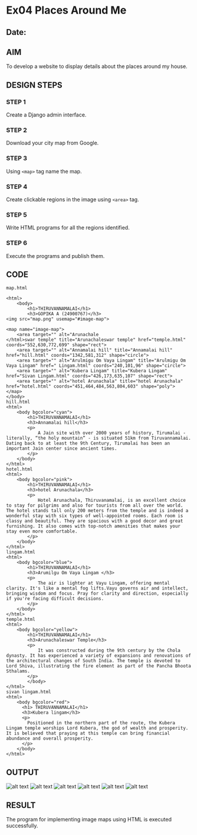 # Ex04 Places Around Me
## Date: 

## AIM
To develop a website to display details about the places around my house.

## DESIGN STEPS

### STEP 1
Create a Django admin interface.

### STEP 2
Download your city map from Google.

### STEP 3
Using ```<map>``` tag name the map.

### STEP 4
Create clickable regions in the image using ```<area>``` tag.

### STEP 5
Write HTML programs for all the regions identified.

### STEP 6
Execute the programs and publish them.

## CODE
``` 
map.html

<html>
    <body>
        <h1>THIRUVANNAMALAI</h1>
        <h3>GOPIKA A (24900767)</h3>
<img src="map.png" usemap="#image-map">

<map name="image-map">
    <area target="" alt="Arunachale
</html>swar temple" title="Arunachaleswar temple" href="temple.html" coords="552,630,772,699" shape="rect">
    <area target="" alt="Annamalai hill" title="Annamalai hill" href="hill.html" coords="1342,581,312" shape="circle">
    <area target="" alt="Arulmigu Om Vaya Lingam" title="Arulmigu Om Vaya Lingam" href=" Lingam.html" coords="240,101,96" shape="circle">
    <area target="" alt="Kubera Lingam" title="Kubera Lingam" href="Sivan Lingam.html" coords="426,173,635,107" shape="rect">
    <area target="" alt="hotel Arunachala" title="hotel Arunachala" href="hotel.html" coords="451,464,484,563,804,603" shape="poly">
</map>
</body>
hill.html
<html>
    <body bgcolor="cyan">
        <h1>THIRUVANNAMALAI</h1>
        <h3>Annamalai hill</h3>
        <p>
            A Jain site with over 2000 years of history, Tirumalai - literally, “the holy mountain” - is situated 51km from Tiruvannamalai. Dating back to at least the 9th Century, Tirumalai has been an important Jain center since ancient times.
        </p>
    </body>
</html>
hotel.html
<html>
    <body bgcolor="pink">
        <h1>THIRUVANNAMALAI</h1>
        <h3>hotel Arunachala</h3>
        <p>
            Hotel Arunachala, Thiruvanamalai, is an excellent choice to stay for pilgrims and also for tourists from all over the world. The hotel stands tall only 200 meters from the temple and is indeed a wonderful stay with six types of well-appointed rooms. Each room is classy and beautiful. They are spacious with a good decor and great furnishing. It also comes with top-notch amenities that makes your stay even more comfortable.
        </p>
    </body>
</html>
lingam.html
<html>
    <body bgcolor="blue">
        <h1>THIRUVANNAMALAI</h1>
        <h3>Arumilgu Om Vaya Lingam </h3>
        <p>
            The air is lighter at Vayu Lingam, offering mental clarity. It's like a mental fog lifts.Vayu governs air and intellect, bringing wisdom and focus. Pray for clarity and direction, especially if you're facing difficult decisions. 
        </p>
    </body>
</html>
temple.html
<html>
    <body bgcolor="yellow">
        <h1>THIRUVANNAMALAI</h1>
        <h3>Arunachaleswar Temple</h3>
        <p>
            It was constructed during the 9th century by the Chola dynasty. It has experienced a variety of expansions and renovations of the architectural changes of South India. The temple is devoted to Lord Shiva, illustrating the fire element as part of the Pancha Bhoota Sthalams.  
        </p>
        </body>
</html>
sivan lingam.html
<html>
    <body bgcolor="red">
      <h1> THIRUVANNAMALAI</h1>
      <h3>Kubera lingam</h3>
      <p>
        Positioned in the northern part of the route, the Kubera Lingam temple worships Lord Kubera, the god of wealth and prosperity. It is believed that praying at this temple can bring financial abundance and overall prosperity.
      </p>
    </body>
</html>

```

## OUTPUT

![alt text](<Screenshot (8).png>)
![alt text](<Screenshot (9).png>)
![alt text](<Screenshot (10).png>)
![alt text](<Screenshot (11).png>)
![alt text](<Screenshot (12).png>)
![alt text](<Screenshot (13).png>)





## RESULT
The program for implementing image maps using HTML is executed successfully.
